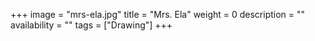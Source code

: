 +++
image = "mrs-ela.jpg"
title = "Mrs. Ela"
weight = 0
description = ""
availability = ""
tags = ["Drawing"]
+++
